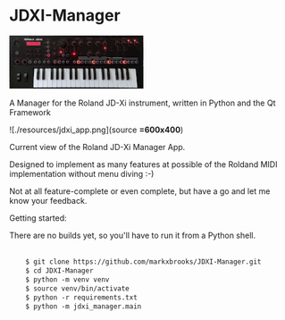 # JDXI-Manager

![image info](./resources/jdxi.png)

A Manager for the Roland JD-Xi instrument, written in Python and the Qt Framework 

![./resources/jdxi_app.png](source **=600x400**)

Current view of the Roland JD-Xi Manager App.

Designed to implement as many features at possible of the Roldand MIDI implementation without menu diving :-)

Not at all feature-complete or even complete, but have a go and let me know your feedback.

Getting started:

There are no builds yet, so you'll have to run it from a Python shell.

```code 

    $ git clone https://github.com/markxbrooks/JDXI-Manager.git
    $ cd JDXI-Manager
    $ python -m venv venv
    $ source venv/bin/activate
    $ python -r requirements.txt
    $ python -m jdxi_manager.main